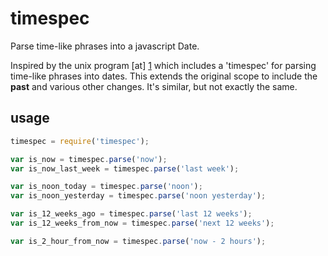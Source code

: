 timespec
========

Parse time-like phrases into a javascript Date.

Inspired by the unix program [at] [1] which includes a 'timespec' for
parsing time-like phrases into dates. This extends the original scope to
include the **past** and various other changes. It's similar, but not
exactly the same.

usage
-----

```javascript
timespec = require('timespec');

var is_now = timespec.parse('now');
var is_now_last_week = timespec.parse('last week');

var is_noon_today = timespec.parse('noon');
var is_noon_yesterday = timespec.parse('noon yesterday');

var is_12_weeks_ago = timespec.parse('last 12 weeks');
var is_12_weeks_from_now = timespec.parse('next 12 weeks');

var is_2_hour_from_now = timespec.parse('now - 2 hours');
```

  [1]: http://en.wikipedia.org/wiki/At_%28Unix%29 "at"
